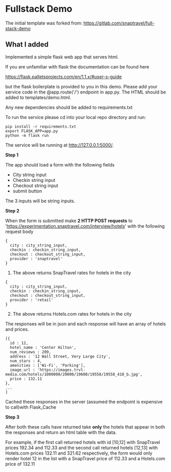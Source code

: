# Fullstack Demo
The initial template was forked from: https://gitlab.com/snaptravel/full-stack-demo
## What I added

Implemented a simple flask web app that serves html.

If you are unfamiliar with flask the documentation can be found here

https://flask.palletsprojects.com/en/1.1.x/#user-s-guide

but the flask boilerplate is provided to you in this demo. Please add your service code in the @app.route('/') endpoint in app.py. The HTML should be added to templates/demo.html.

Any new dependencies should be added to requirements.txt

To run the service please cd into your local repo directory and run:
```
pip install -r requirements.txt
export FLASK_APP=app.py
python -m flask run
```

The service will be running at http://127.0.0.1:5000/.

**Step 1**

The app should load a form with the following fields
- City string input
- Checkin string input
- Checkout string input
- submit button

The 3 inputs will be string inputs.

**Step 2**

When the form is submitted make **2 HTTP POST requests** to 'https://experimentation.snaptravel.com/interview/hotels' with the following request body

```
{
  city : city_string_input,
  checkin : checkin_string_input,
  checkout : checkout_string_input,
  provider : 'snaptravel'
}
```

1) The above returns SnapTravel rates for hotels in the city

```
{
  city : city_string_input,
  checkin : checkin_string_input,
  checkout : checkout_string_input,
  provider : 'retail'
}
```

2) The above returns Hotels.com rates for hotels in the city

The responses will be in json and each response will have an array of hotels and prices.
```
[{
  id : 12,
  hotel_name : 'Center Hilton',
  num_reviews : 209,
  address : '12 Wall Street, Very Large City',
  num_stars : 4,
  amenities : ['Wi-Fi', 'Parking'],
  image_url : 'https://images.trvl-media.com/hotels/1000000/20000/19600/19558/19558_410_b.jpg',
  price : 132.11
},
...
]
```

Cached these responses in the server (assumed the endpoint is expensive to call)with Flask_Cache

**Step 3**

After both these calls have returned take **only** the hotels that appear in both the responses and return an html table with the data. 

For example, if the first call returned hotels with id [10,12] with SnapTravel prices 192.34 and 112.33 and the second call returned hotels [12,13] with Hotels.com prices 132.11 and 321.62 respectively, the form would only render hotel 12 in the list with a SnapTravel price of 112.33 and a Hotels.com price of 132.11

